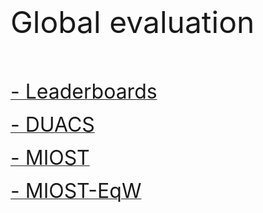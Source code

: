<br>  

<font size="7"> Global evaluation </font>

<br> 

<br> 
 
[<font size="6"> - Leaderboards</font>](eval_glob_leaderboards.md)  
 
[<font size="6"> - DUACS</font>](eval_glob_duacs.md)  
 
[<font size="6"> - MIOST</font>](eval_glob_miost.md)  

[<font size="6"> - MIOST-EqW</font>](eval_glob_miosteqw.md) 